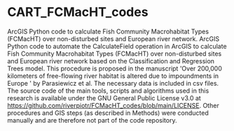 # CART_FCMacHT_codes
ArcGIS Python code to calculate Fish Community Macrohabitat Types (FCMacHT) over non-disturbed sites and European river network.
ArcGIS Python code to automate the CalculateField operation in ArcGIS to calculate Fish Community Macrohabitat Types (FCMacHT) over non-disturbed sites and European river network based on the Classification and Regression Trees model. This procedure is proposed in the manuscript 'Over 200,000 kilometers of free-flowing river habitat is altered due to impoundments in Europe ' by Parasiewicz et al. The necessary data is included in csv files. The source code of the main tools, scripts and algorithms used in this research is available under the GNU General Public License v3.0 at https://github.com/riverpiotr/FCMacHT_codes/blob/main/LICENSE. Other procedures and GIS steps (as described in Methods) were conducted manually and are therefore not part of the code repository.
